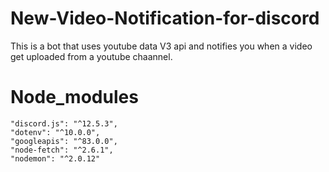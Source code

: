 # New-Video-Notification-for-discord
This is a bot that uses youtube data V3 api and notifies you when a video get uploaded from a youtube chaannel. 

# Node_modules

    "discord.js": "^12.5.3",
    "dotenv": "^10.0.0",
    "googleapis": "^83.0.0",
    "node-fetch": "^2.6.1",
    "nodemon": "^2.0.12"
